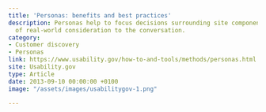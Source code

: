 ```yaml
---
title: 'Personas: benefits and best practices'
description: Personas help to focus decisions surrounding site components by adding a layer
  of real-world consideration to the conversation.
category:
- Customer discovery
- Personas
link: https://www.usability.gov/how-to-and-tools/methods/personas.html
site: Usability.gov
type: Article
date: 2013-09-10 00:00:00 +0100
image: "/assets/images/usabilitygov-1.png"

---
```

